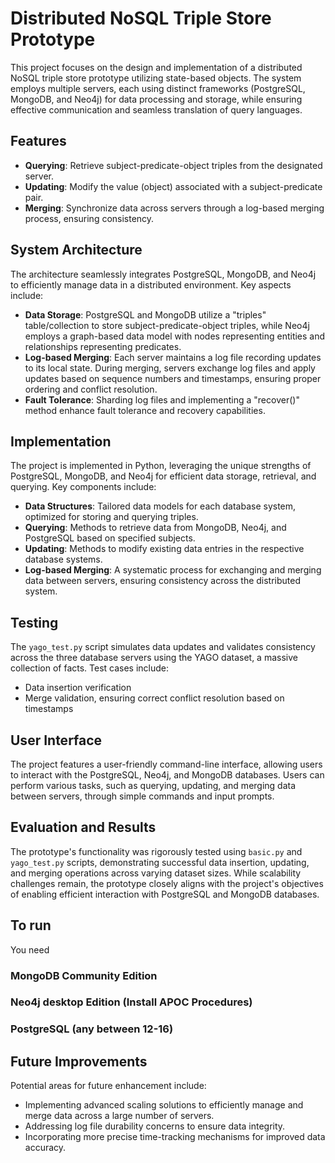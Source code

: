 
# Distributed NoSQL Triple Store Prototype

This project focuses on the design and implementation of a distributed NoSQL triple store prototype utilizing state-based objects. The system employs multiple servers, each using distinct frameworks (PostgreSQL, MongoDB, and Neo4j) for data processing and storage, while ensuring effective communication and seamless translation of query languages.

## Features

- **Querying**: Retrieve subject-predicate-object triples from the designated server.
- **Updating**: Modify the value (object) associated with a subject-predicate pair.
- **Merging**: Synchronize data across servers through a log-based merging process, ensuring consistency.

## System Architecture

The architecture seamlessly integrates PostgreSQL, MongoDB, and Neo4j to efficiently manage data in a distributed environment. Key aspects include:

- **Data Storage**: PostgreSQL and MongoDB utilize a "triples" table/collection to store subject-predicate-object triples, while Neo4j employs a graph-based data model with nodes representing entities and relationships representing predicates.
- **Log-based Merging**: Each server maintains a log file recording updates to its local state. During merging, servers exchange log files and apply updates based on sequence numbers and timestamps, ensuring proper ordering and conflict resolution.
- **Fault Tolerance**: Sharding log files and implementing a "recover()" method enhance fault tolerance and recovery capabilities.

## Implementation

The project is implemented in Python, leveraging the unique strengths of PostgreSQL, MongoDB, and Neo4j for efficient data storage, retrieval, and querying. Key components include:

- **Data Structures**: Tailored data models for each database system, optimized for storing and querying triples.
- **Querying**: Methods to retrieve data from MongoDB, Neo4j, and PostgreSQL based on specified subjects.
- **Updating**: Methods to modify existing data entries in the respective database systems.
- **Log-based Merging**: A systematic process for exchanging and merging data between servers, ensuring consistency across the distributed system.

## Testing

The `yago_test.py` script simulates data updates and validates consistency across the three database servers using the YAGO dataset, a massive collection of facts. Test cases include:

- Data insertion verification
- Merge validation, ensuring correct conflict resolution based on timestamps

## User Interface

The project features a user-friendly command-line interface, allowing users to interact with the PostgreSQL, Neo4j, and MongoDB databases. Users can perform various tasks, such as querying, updating, and merging data between servers, through simple commands and input prompts.

## Evaluation and Results

The prototype's functionality was rigorously tested using `basic.py` and `yago_test.py` scripts, demonstrating successful data insertion, updating, and merging operations across varying dataset sizes. While scalability challenges remain, the prototype closely aligns with the project's objectives of enabling efficient interaction with PostgreSQL and MongoDB databases.

## To run
You need
### MongoDB Community Edition
### Neo4j desktop Edition (Install APOC Procedures)
### PostgreSQL (any between 12-16)


## Future Improvements

Potential areas for future enhancement include:

- Implementing advanced scaling solutions to efficiently manage and merge data across a large number of servers.
- Addressing log file durability concerns to ensure data integrity.
- Incorporating more precise time-tracking mechanisms for improved data accuracy.

